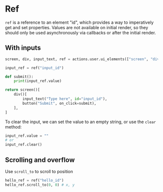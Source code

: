 # Ref

`ref` is a reference to an element "id", which provides a way to imperatively get and set properties. Values are not available on initial render, so they should only be used asynchronously via callbacks or after the initial render.

## With inputs

```py
screen, div, input_text, ref = actions.user.ui_elements(["screen", "div", "input_text", "ref"])

input_ref = ref("input_id")

def submit():
    print(input_ref.value)

return screen()[
    div()[
        input_text("Type here", id="input_id"),
        button("Submit", on_click=submit),
    ],
]
```

To clear the input, we can set the value to an empty string, or use the `clear` method:
```py
input_ref.value = ""
# or
input_ref.clear()
```

## Scrolling and overflow

Use `scroll_to` to scroll to position
```py
hello_ref = ref("hello_id")
hello_ref.scroll_to(0, 0) # x, y
```